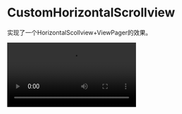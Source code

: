 ﻿# CustomHorizontalScrollview
实现了一个HorizontalScollview+ViewPager的效果。

![image](https://github.com/yfchu/CustomHorizontalScrollview/Effect/project.mp4)   
